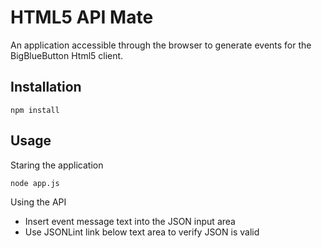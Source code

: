 HTML5 API Mate
==============

An application accessible through the browser to generate events for the BigBlueButton Html5 client.


## Installation

    npm install
  
## Usage

 Staring the application
 
    node app.js
    
 Using the API
 
 * Insert event message  text into the JSON input area
 * Use JSONLint link below text area to verify JSON is valid
    
